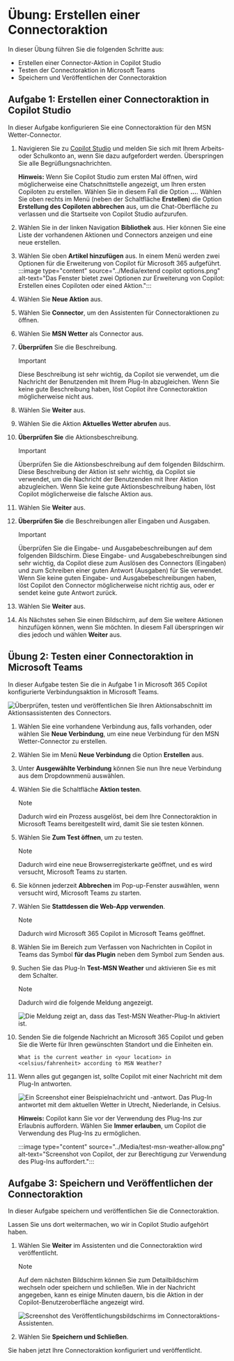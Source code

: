 # Übung: Erstellen einer Connectoraktion

In dieser Übung führen Sie die folgenden Schritte aus:

- Erstellen einer Connector-Aktion in Copilot Studio
- Testen der Connectoraktion in Microsoft Teams
- Speichern und Veröffentlichen der Connectoraktion

## Aufgabe 1: Erstellen einer Connectoraktion in Copilot Studio

In dieser Aufgabe konfigurieren Sie eine Connectoraktion für den MSN Wetter-Connector.

1. Navigieren Sie zu [Copilot Studio](https://copilotstudio.microsoft.com) und melden Sie sich mit Ihrem Arbeits- oder Schulkonto an, wenn Sie dazu aufgefordert werden. Überspringen Sie alle Begrüßungsnachrichten.

    **Hinweis:** Wenn Sie Copilot Studio zum ersten Mal öffnen, wird möglicherweise eine Chatschnittstelle angezeigt, um Ihren ersten Copiloten zu erstellen. Wählen Sie in diesem Fall die Option **...**. Wählen Sie oben rechts im Menü (neben der Schaltfläche **Erstellen**) die Option **Erstellung des Copiloten abbrechen** aus, um die Chat-Oberfläche zu verlassen und die Startseite von Copilot Studio aufzurufen.
1. Wählen Sie in der linken Navigation **Bibliothek** aus. Hier können Sie eine Liste der vorhandenen Aktionen und Connectors anzeigen und eine neue erstellen.
1. Wählen Sie oben **Artikel hinzufügen** aus.  In einem Menü werden zwei Optionen für die Erweiterung von Copilot für Microsoft 365 aufgeführt.
:::image type="content" source="../Media/extend copilot options.png" alt-text="Das Fenster bietet zwei Optionen zur Erweiterung von Copilot: Erstellen eines Copiloten oder eined Aktion.":::
2. Wählen Sie **Neue Aktion** aus.
3. Wählen Sie **Connector**, um den Assistenten für Connectoraktionen zu öffnen.
4. Wählen Sie **MSN Wetter** als Connector aus.
5. **Überprüfen** Sie die Beschreibung.

    > [!IMPORTANT]
    > Diese Beschreibung ist sehr wichtig, da Copilot sie verwendet, um die Nachricht der Benutzenden mit Ihrem Plug-In abzugleichen. Wenn Sie keine gute Beschreibung haben, löst Copilot ihre Connectoraktion möglicherweise nicht aus.

1. Wählen Sie **Weiter** aus.
1. Wählen Sie die Aktion **Aktuelles Wetter abrufen** aus.
1. **Überprüfen Sie** die Aktionsbeschreibung.

    > [!IMPORTANT]
    > Überprüfen Sie die Aktionsbeschreibung auf dem folgenden Bildschirm. Diese Beschreibung der Aktion ist sehr wichtig, da Copilot sie verwendet, um die Nachricht der Benutzenden mit Ihrer Aktion abzugleichen. Wenn Sie keine gute Aktionsbeschreibung haben, löst Copilot möglicherweise die falsche Aktion aus.

1. Wählen Sie **Weiter** aus.
1. **Überprüfen Sie** die Beschreibungen aller Eingaben und Ausgaben.

    > [!IMPORTANT]
    > Überprüfen Sie die Eingabe- und Ausgabebeschreibungen auf dem folgenden Bildschirm. Diese Eingabe- und Ausgabebeschreibungen sind sehr wichtig, da Copilot diese zum Auslösen des Connectors (Eingaben) und zum Schreiben einer guten Antwort (Ausgaben) für Sie verwendet. Wenn Sie keine guten Eingabe- und Ausgabebeschreibungen haben, löst Copilot den Connector möglicherweise nicht richtig aus, oder er sendet keine gute Antwort zurück.

1. Wählen Sie **Weiter** aus.
1. Als Nächstes sehen Sie einen Bildschirm, auf dem Sie weitere Aktionen hinzufügen können, wenn Sie möchten. In diesem Fall überspringen wir dies jedoch und wählen **Weiter** aus.

## Übung 2: Testen einer Connectoraktion in Microsoft Teams

In dieser Aufgabe testen Sie die in Aufgabe 1 in Microsoft 365 Copilot konfigurierte Verbindungsaktion in Microsoft Teams.

![Überprüfen, testen und veröffentlichen Sie Ihren Aktionsabschnitt im Aktionsassistenten des Connectors.](../Media/connect-test.png)

1. Wählen Sie eine vorhandene Verbindung aus, falls vorhanden, oder wählen Sie **Neue Verbindung**, um eine neue Verbindung für den MSN Wetter-Connector zu erstellen.
1. Wählen Sie im Menü **Neue Verbindung** die Option **Erstellen** aus.
1. Unter **Ausgewählte Verbindung** können Sie nun Ihre neue Verbindung aus dem Dropdownmenü auswählen.
1. Wählen Sie die Schaltfläche **Aktion testen**.

    > [!NOTE]
    > Dadurch wird ein Prozess ausgelöst, bei dem Ihre Connectoraktion in Microsoft Teams bereitgestellt wird, damit Sie sie testen können.

1. Wählen Sie **Zum Test öffnen**, um zu testen.

    > [!NOTE]
    > Dadurch wird eine neue Browserregisterkarte geöffnet, und es wird versucht, Microsoft Teams zu starten.

1. Sie können jederzeit **Abbrechen** im Pop-up-Fenster auswählen, wenn versucht wird, Microsoft Teams zu starten.
1. Wählen Sie **Stattdessen die Web-App verwenden**.

    > [!NOTE]
    > Dadurch wird Microsoft 365 Copilot in Microsoft Teams geöffnet.

1. Wählen Sie im Bereich zum Verfassen von Nachrichten in Copilot in Teams das Symbol **für das Plugin** neben dem Symbol zum Senden aus.
1. Suchen Sie das Plug-In **Test-MSN Weather** und aktivieren Sie es mit dem Schalter.

    > [!NOTE]
    > Dadurch wird die folgende Meldung angezeigt.

    ![Die Meldung zeigt an, dass das Test-MSN Weather-Plug-In aktiviert ist.](../Media/test-msn-weather.png)


1.  Senden Sie die folgende Nachricht an Microsoft 365 Copilot und geben Sie die Werte für Ihren gewünschten Standort und die Einheiten ein.

    ```text
    What is the current weather in <your location> in <celsius/fahrenheit> according to MSN Weather?
    ```

1. Wenn alles gut gegangen ist, sollte Copilot mit einer Nachricht mit dem Plug-In antworten.  

   ![Ein Screenshot einer Beispielnachricht und -antwort. Das Plug-In antwortet mit dem aktuellen Wetter in Utrecht, Niederlande, in Celsius.](../Media/msn-weather-result.png)

   **Hinweis:** Copilot kann Sie vor der Verwendung des Plug-Ins zur Erlaubnis auffordern.  Wählen Sie **Immer erlauben**, um Copilot die Verwendung des Plug-Ins zu ermöglichen.

   :::image type="content" source="../Media/test-msn-weather-allow.png" alt-text="Screenshot von Copilot, der zur Berechtigung zur Verwendung des Plug-Ins auffordert.":::

## Aufgabe 3: Speichern und Veröffentlichen der Connectoraktion

In dieser Aufgabe speichern und veröffentlichen Sie die Connectoraktion.

Lassen Sie uns dort weitermachen, wo wir in Copilot Studio aufgehört haben.

1. Wählen Sie **Weiter** im Assistenten und die Connectoraktion wird veröffentlicht.

    > [!NOTE]
    > Auf dem nächsten Bildschirm können Sie zum Detailbildschirm wechseln oder speichern und schließen. Wie in der Nachricht angegeben, kann es einige Minuten dauern, bis die Aktion in der Copilot-Benutzeroberfläche angezeigt wird.

      ![Screenshot des Veröffentlichungsbildschirms im Connectoraktions-Assistenten.](../Media/connector-action-finished.png)
   
1. Wählen Sie **Speichern und Schließen**.

Sie haben jetzt Ihre Connectoraktion konfiguriert und veröffentlicht.
